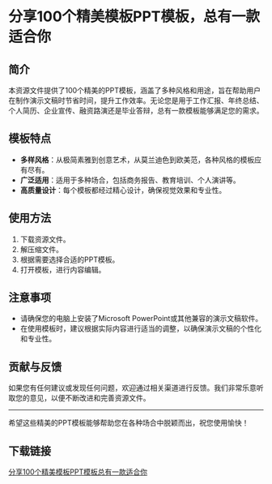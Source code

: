 # 分享100个精美模板PPT模板，总有一款适合你

## 简介

本资源文件提供了100个精美的PPT模板，涵盖了多种风格和用途，旨在帮助用户在制作演示文稿时节省时间，提升工作效率。无论您是用于工作汇报、年终总结、个人简历、企业宣传、融资路演还是毕业答辩，总有一款模板能够满足您的需求。

## 模板特点

- **多样风格**：从极简素雅到创意艺术，从莫兰迪色到欧美范，各种风格的模板应有尽有。
- **广泛适用**：适用于多种场合，包括商务报告、教育培训、个人演讲等。
- **高质量设计**：每个模板都经过精心设计，确保视觉效果和专业性。

## 使用方法

1. 下载资源文件。
2. 解压缩文件。
3. 根据需要选择合适的PPT模板。
4. 打开模板，进行内容编辑。

## 注意事项

- 请确保您的电脑上安装了Microsoft PowerPoint或其他兼容的演示文稿软件。
- 在使用模板时，建议根据实际内容进行适当的调整，以确保演示文稿的个性化和专业性。

## 贡献与反馈

如果您有任何建议或发现任何问题，欢迎通过相关渠道进行反馈。我们非常乐意听取您的意见，以便不断改进和完善资源文件。

---

希望这些精美的PPT模板能够帮助您在各种场合中脱颖而出，祝您使用愉快！

## 下载链接

[分享100个精美模板PPT模板总有一款适合你](https://pan.quark.cn/s/cad881308245)